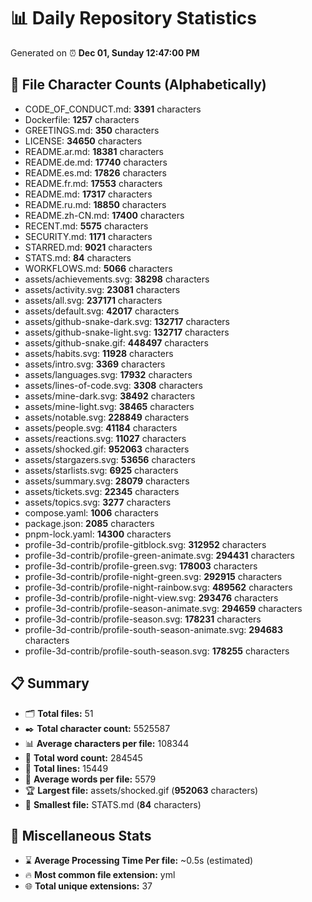 # 📊 Daily Repository Statistics
Generated on ⏰ **Dec 01, Sunday 12:47:00 PM**

## 📂 File Character Counts (Alphabetically)
- CODE_OF_CONDUCT.md: **3391** characters
- Dockerfile: **1257** characters
- GREETINGS.md: **350** characters
- LICENSE: **34650** characters
- README.ar.md: **18381** characters
- README.de.md: **17740** characters
- README.es.md: **17826** characters
- README.fr.md: **17553** characters
- README.md: **17317** characters
- README.ru.md: **18850** characters
- README.zh-CN.md: **17400** characters
- RECENT.md: **5575** characters
- SECURITY.md: **1171** characters
- STARRED.md: **9021** characters
- STATS.md: **84** characters
- WORKFLOWS.md: **5066** characters
- assets/achievements.svg: **38298** characters
- assets/activity.svg: **23081** characters
- assets/all.svg: **237171** characters
- assets/default.svg: **42017** characters
- assets/github-snake-dark.svg: **132717** characters
- assets/github-snake-light.svg: **132717** characters
- assets/github-snake.gif: **448497** characters
- assets/habits.svg: **11928** characters
- assets/intro.svg: **3369** characters
- assets/languages.svg: **17932** characters
- assets/lines-of-code.svg: **3308** characters
- assets/mine-dark.svg: **38492** characters
- assets/mine-light.svg: **38465** characters
- assets/notable.svg: **228849** characters
- assets/people.svg: **41184** characters
- assets/reactions.svg: **11027** characters
- assets/shocked.gif: **952063** characters
- assets/stargazers.svg: **53656** characters
- assets/starlists.svg: **6925** characters
- assets/summary.svg: **28079** characters
- assets/tickets.svg: **22345** characters
- assets/topics.svg: **3277** characters
- compose.yaml: **1006** characters
- package.json: **2085** characters
- pnpm-lock.yaml: **14300** characters
- profile-3d-contrib/profile-gitblock.svg: **312952** characters
- profile-3d-contrib/profile-green-animate.svg: **294431** characters
- profile-3d-contrib/profile-green.svg: **178003** characters
- profile-3d-contrib/profile-night-green.svg: **292915** characters
- profile-3d-contrib/profile-night-rainbow.svg: **489562** characters
- profile-3d-contrib/profile-night-view.svg: **293476** characters
- profile-3d-contrib/profile-season-animate.svg: **294659** characters
- profile-3d-contrib/profile-season.svg: **178231** characters
- profile-3d-contrib/profile-south-season-animate.svg: **294683** characters
- profile-3d-contrib/profile-south-season.svg: **178255** characters

## 📋 Summary
- 🗂️ **Total files:** 51
- ✒️ **Total character count:** 5525587
- 📊 **Average characters per file:** 108344
- 📝 **Total word count:** 284545
- 🧾 **Total lines:** 15449
- 📐 **Average words per file:** 5579
- 🏆 **Largest file:** assets/shocked.gif (**952063** characters)
- 🥉 **Smallest file:** STATS.md (**84** characters)

## 🌟 Miscellaneous Stats
- ⌛ **Average Processing Time Per file:** ~0.5s (estimated)
- 🔥 **Most common file extension:** yml
- 🌐 **Total unique extensions:** 37
